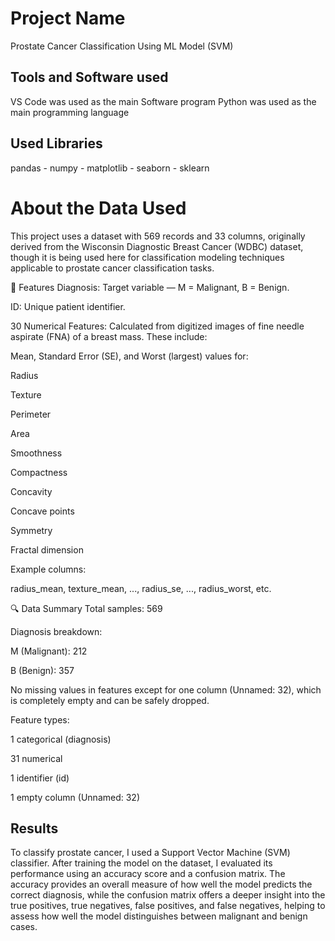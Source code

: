 # Project Name 
Prostate Cancer Classification Using ML Model (SVM)


## Tools and Software used
VS Code was used as the main Software program
Python was used as the main programming language 


## Used Libraries 
pandas - numpy - matplotlib - seaborn - sklearn 


# About the Data Used
This project uses a dataset with 569 records and 33 columns, originally derived from the Wisconsin Diagnostic Breast Cancer (WDBC) dataset, though it is being used here for classification modeling techniques applicable to prostate cancer classification tasks.

🧬 Features
Diagnosis: Target variable — M = Malignant, B = Benign.

ID: Unique patient identifier.

30 Numerical Features: Calculated from digitized images of fine needle aspirate (FNA) of a breast mass. These include:

Mean, Standard Error (SE), and Worst (largest) values for:

Radius

Texture

Perimeter

Area

Smoothness

Compactness

Concavity

Concave points

Symmetry

Fractal dimension

Example columns:

radius_mean, texture_mean, ..., radius_se, ..., radius_worst, etc.

🔍 Data Summary
Total samples: 569

Diagnosis breakdown:

M (Malignant): 212

B (Benign): 357

No missing values in features except for one column (Unnamed: 32), which is completely empty and can be safely dropped.

Feature types:

1 categorical (diagnosis)

31 numerical

1 identifier (id)

1 empty column (Unnamed: 32)



## Results
To classify prostate cancer, I used a Support Vector Machine (SVM) classifier. After training the model on the dataset, I evaluated its performance using an accuracy score and a confusion matrix. The accuracy provides an overall measure of how well the model predicts the correct diagnosis, while the confusion matrix offers a deeper insight into the true positives, true negatives, false positives, and false negatives, helping to assess how well the model distinguishes between malignant and benign cases.





